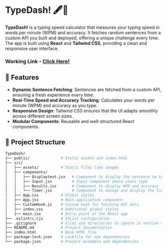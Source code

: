 # TypeDash! 🖋️💨

**TypeDash!** is a typing speed calculator that measures your typing speed in words per minute (WPM) and accuracy. It fetches random sentences from a custom API you built and deployed, offering a unique challenge every time. The app is built using **React** and **Tailwind CSS**, providing a clean and responsive user interface.

### Working Link - [Click Here!](https://typing-speed-test-chi.vercel.app/)

## 🚀 Features

- **Dynamic Sentence Fetching**: Sentences are fetched from a custom API, ensuring a fresh experience every time.
- **Real-Time Speed and Accuracy Tracking**: Calculates your words per minute (WPM) and accuracy as you type.
- **Responsive Design**: Tailwind CSS ensures that the UI adapts smoothly across different screen sizes.
- **Modular Components**: Reusable and well-structured React components.

## 📂 Project Structure

```bash
TypeDash/
├── public/              # Static assets and index.html
├── src/
│   ├── assets/          # Static files like images
│   ├── components/
│   │   ├── Displaytext.jsx   # Component to display the sentence to type
│   │   ├── Input.jsx         # Input component where users type
│   │   ├── Results.jsx       # Component to display WPM and accuracy
│   │   └── Timer.jsx         # Component to manage and display the timer
│   ├── App.css          # Global styles
│   ├── App.jsx          # Main application component
│   ├── CustomHook.js    # Custom hook for fetching API data
│   ├── index.css        # Additional global styles
│   ├── main.jsx         # Entry point of the React app
├── .eslintrc.cjs        # ESLint configuration
├── .gitignore           # Files and directories to ignore in version control
├── README.md            # Project documentation
├── index.html           # Base HTML file
├── package-lock.json    # Lockfile for npm dependencies
└── package.json         # Project metadata and dependencies
